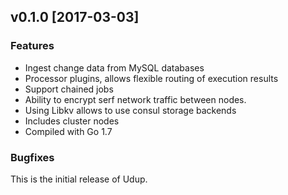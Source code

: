## v0.1.0 [2017-03-03]

### Features 
- Ingest change data from MySQL databases
- Processor plugins, allows flexible routing of execution results
- Support chained jobs
- Ability to encrypt serf network traffic between nodes.
- Using Libkv allows to use consul storage backends
- Includes cluster nodes
- Compiled with Go 1.7

### Bugfixes

This is the initial release of Udup.
